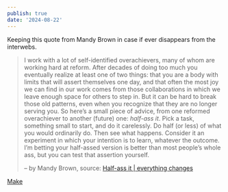 ```yaml
---
publish: true
date: '2024-08-22'
---
```

Keeping this quote from Mandy Brown in case if ever disappears from the interwebs. 

> I work with a lot of self-identified overachievers, many of whom are working hard at reform. After decades of doing too much you eventually realize at least one of two things: that you are a body with limits that will assert themselves one day, and that often the most joy we can find in our work comes from those collaborations in which we leave enough space for others to step in. But it can be hard to break those old patterns, even when you recognize that they are no longer serving you. So here’s a small piece of advice, from one reformed overachiever to another (future) one: _half-ass it_. Pick a task, something small to start, and do it carelessly. Do half (or less) of what you would ordinarily do. Then see what happens. Consider it an experiment in which your intention is to learn, whatever the outcome. I’m betting your half-assed version is better than most people’s whole ass, but you can test that assertion yourself.
> 
> – by Mandy Brown, source: [Half-ass it | everything changes](https://everythingchanges.us/blog/half-ass-it/) 

[Make](<../Make>)
